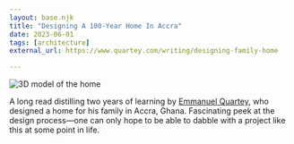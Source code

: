 ```yaml
---
layout: base.njk
title: "Designing A 100-Year Home In Accra"
date: 2023-06-01
tags: [architecture]
external_url: https://www.quartey.com/writing/designing-family-home

---
```


![3D model of the home](/assets/links/quartey-accra.avif "3D model of the home")

A long read distilling two years of learning by [Emmanuel Quartey](https://twitter.com/equartey "Emmanuel Quartey on Twitter"), who designed a home for his family in Accra, Ghana. Fascinating peek at the design process—one can only hope to be able to dabble with a project like this at some point in life.